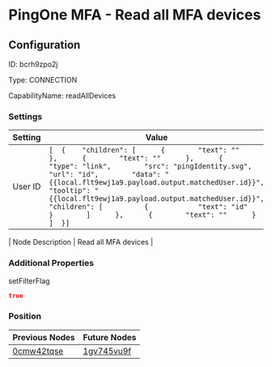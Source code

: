 # PingOne MFA - Read all MFA devices
## Configuration
ID:  bcrh9zpo2j

Type: CONNECTION 

CapabilityName: readAllDevices

### Settings
| Setting | Value  |
| :------------------------ | ---------------------------------------- |
| User ID |```[  {    "children": [      {        "text": ""      },      {        "text": ""      },      {        "type": "link",        "src": "pingIdentity.svg",        "url": "id",        "data": "{{local.flt9ewj1a9.payload.output.matchedUser.id}}",        "tooltip": "{{local.flt9ewj1a9.payload.output.matchedUser.id}}",        "children": [          {            "text": "id"          }        ]      },      {        "text": ""      }    ]  }] ```| 

| Node Description | Read all MFA devices | 
 




### Additional Properties
setFilterFlag
 ```json 
true
```




### Position
| Previous Nodes | Future Nodes |
| :------------- | ------------ |
| [0cmw42tqse](./0cmw42tqse.md) | [1gv745vu9f](./1gv745vu9f.md) |
